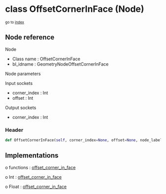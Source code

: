 # class OffsetCornerInFace (Node)

<sub>go to [index](/docs/index.md)</sub>

## Node reference

Node
 - Class name : OffsetCornerInFace
 - bl_idname : GeometryNodeOffsetCornerInFace

Node parameters

Input sockets
 - corner_index : Int
 - offset : Int

Output sockets
 - corner_index : Int

### Header

``` python
def OffsetCornerInFace(self, corner_index=None, offset=None, node_label=None, node_color=None):
```

## Implementations

o functions : [offset_corner_in_face](/docs/GeoNodes_classes/GLOBAL.md#offset_corner_in_face)

o Int : [offset_corner_in_face](/docs/GeoNodes_classes/Int.md#offset_corner_in_face)

o Float : [offset_corner_in_face](/docs/GeoNodes_classes/Float.md#offset_corner_in_face)


